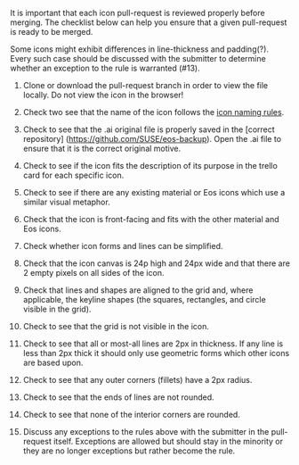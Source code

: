 It is important that each icon pull-request is reviewed properly before merging. The checklist below can help you ensure that a given pull-request is ready to be  merged.

Some icons might exhibit differences in line-thickness and padding(?). Every such case should be discussed with the submitter to determine whether an exception to the rule is warranted (#13).

1. Clone or download the pull-request branch in order to view the file locally. Do not view the icon in the browser!

1. Check two see that the name of the icon follows the [icon naming rules](https://gitlab.com/SUSE-UIUX/eos/wikis/Designing-and-compiling-svg-icons#naming-conventions-for-icons-files).

1. Check to see that the .ai original file is properly saved in the [correct repository] (https://github.com/SUSE/eos-backup). Open the .ai file to ensure that it is the correct original motive.

1. Check to see if the icon fits the description of its purpose in the trello card for each specific icon.

1. Check to see if there are any existing material or Eos icons which use a similar visual metaphor.

1. Check that the icon is front-facing and fits with the other material and Eos icons.

1. Check whether icon forms and lines can be simplified.

1. Check that the icon canvas is 24p high and 24px wide and that there are 2 empty pixels on all sides of the icon.

1. Check that lines and shapes are aligned to the grid and, where applicable, the keyline shapes (the squares, rectangles, and circle visible in the grid).

1. Check to see that the grid is not visible in the icon.

1. Check to see that all or most-all lines are 2px in thickness. If any line is less than 2px thick it should only use geometric forms which other icons are based upon.

1. Check to see that any outer corners (fillets) have a 2px radius. 

1. Check to see that the ends of lines are not rounded.

1. Check to see that none of the interior corners are rounded.

1. Discuss any exceptions to the rules above with the submitter in the pull-request itself. Exceptions are allowed but should stay in the minority or they are no longer exceptions but rather become the rule.